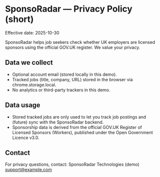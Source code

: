 
# SponsoRadar — Privacy Policy (short)

Effective date: 2025-10-30

SponsoRadar helps job seekers check whether UK employers are licensed sponsors using the official GOV.UK register. We value your privacy.

## Data we collect
- Optional account email (stored locally in this demo).
- Tracked jobs (title, company, URL) stored in the browser via chrome.storage.local.
- No analytics or third-party trackers in this demo.

## Data usage
- Stored tracked jobs are only used to let you track job postings and (future) sync with the SponsoRadar backend.
- Sponsorship data is derived from the official GOV.UK Register of Licensed Sponsors (Workers), published under the Open Government Licence v3.0.

## Contact
For privacy questions, contact: SponsoRadar Technologies (demo) <support@example.com>
